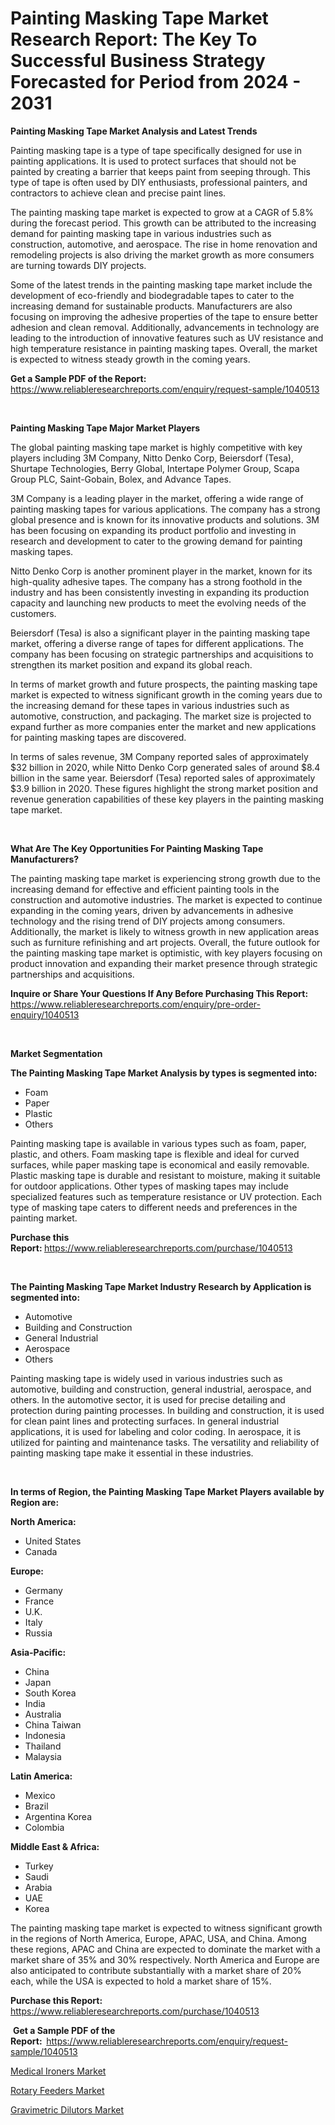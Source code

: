 <p><h1>Painting Masking Tape Market Research Report: The Key To Successful Business Strategy Forecasted for Period from 2024 - 2031</h1></p><p><strong>Painting Masking Tape Market Analysis and Latest Trends</strong></p>
<p><p>Painting masking tape is a type of tape specifically designed for use in painting applications. It is used to protect surfaces that should not be painted by creating a barrier that keeps paint from seeping through. This type of tape is often used by DIY enthusiasts, professional painters, and contractors to achieve clean and precise paint lines.</p><p>The painting masking tape market is expected to grow at a CAGR of 5.8% during the forecast period. This growth can be attributed to the increasing demand for painting masking tape in various industries such as construction, automotive, and aerospace. The rise in home renovation and remodeling projects is also driving the market growth as more consumers are turning towards DIY projects.</p><p>Some of the latest trends in the painting masking tape market include the development of eco-friendly and biodegradable tapes to cater to the increasing demand for sustainable products. Manufacturers are also focusing on improving the adhesive properties of the tape to ensure better adhesion and clean removal. Additionally, advancements in technology are leading to the introduction of innovative features such as UV resistance and high temperature resistance in painting masking tapes. Overall, the market is expected to witness steady growth in the coming years.</p></p>
<p><strong>Get a Sample PDF of the Report:&nbsp;</strong> <a href="https://www.reliableresearchreports.com/enquiry/request-sample/1040513">https://www.reliableresearchreports.com/enquiry/request-sample/1040513</a></p>
<p>&nbsp;</p>
<p><strong>Painting Masking Tape Major Market Players</strong></p>
<p><p>The global painting masking tape market is highly competitive with key players including 3M Company, Nitto Denko Corp, Beiersdorf (Tesa), Shurtape Technologies, Berry Global, Intertape Polymer Group, Scapa Group PLC, Saint-Gobain, Bolex, and Advance Tapes.</p><p>3M Company is a leading player in the market, offering a wide range of painting masking tapes for various applications. The company has a strong global presence and is known for its innovative products and solutions. 3M has been focusing on expanding its product portfolio and investing in research and development to cater to the growing demand for painting masking tapes.</p><p>Nitto Denko Corp is another prominent player in the market, known for its high-quality adhesive tapes. The company has a strong foothold in the industry and has been consistently investing in expanding its production capacity and launching new products to meet the evolving needs of the customers.</p><p>Beiersdorf (Tesa) is also a significant player in the painting masking tape market, offering a diverse range of tapes for different applications. The company has been focusing on strategic partnerships and acquisitions to strengthen its market position and expand its global reach.</p><p>In terms of market growth and future prospects, the painting masking tape market is expected to witness significant growth in the coming years due to the increasing demand for these tapes in various industries such as automotive, construction, and packaging. The market size is projected to expand further as more companies enter the market and new applications for painting masking tapes are discovered.</p><p>In terms of sales revenue, 3M Company reported sales of approximately $32 billion in 2020, while Nitto Denko Corp generated sales of around $8.4 billion in the same year. Beiersdorf (Tesa) reported sales of approximately $3.9 billion in 2020. These figures highlight the strong market position and revenue generation capabilities of these key players in the painting masking tape market.</p></p>
<p>&nbsp;</p>
<p><strong>What Are The Key Opportunities For Painting Masking Tape Manufacturers?</strong></p>
<p><p>The painting masking tape market is experiencing strong growth due to the increasing demand for effective and efficient painting tools in the construction and automotive industries. The market is expected to continue expanding in the coming years, driven by advancements in adhesive technology and the rising trend of DIY projects among consumers. Additionally, the market is likely to witness growth in new application areas such as furniture refinishing and art projects. Overall, the future outlook for the painting masking tape market is optimistic, with key players focusing on product innovation and expanding their market presence through strategic partnerships and acquisitions.</p></p>
<p><strong>Inquire or Share Your Questions If Any Before Purchasing This Report:</strong> <a href="https://www.reliableresearchreports.com/enquiry/pre-order-enquiry/1040513">https://www.reliableresearchreports.com/enquiry/pre-order-enquiry/1040513</a></p>
<p>&nbsp;</p>
<p><strong>Market Segmentation</strong></p>
<p><strong>The Painting Masking Tape Market Analysis by types is segmented into:</strong></p>
<p><ul><li>Foam</li><li>Paper</li><li>Plastic</li><li>Others</li></ul></p>
<p><p>Painting masking tape is available in various types such as foam, paper, plastic, and others. Foam masking tape is flexible and ideal for curved surfaces, while paper masking tape is economical and easily removable. Plastic masking tape is durable and resistant to moisture, making it suitable for outdoor applications. Other types of masking tapes may include specialized features such as temperature resistance or UV protection. Each type of masking tape caters to different needs and preferences in the painting market.</p></p>
<p><strong>Purchase this Report:&nbsp;</strong><a href="https://www.reliableresearchreports.com/purchase/1040513">https://www.reliableresearchreports.com/purchase/1040513</a></p>
<p>&nbsp;</p>
<p><strong>The Painting Masking Tape Market Industry Research by Application is segmented into:</strong></p>
<p><ul><li>Automotive</li><li>Building and Construction</li><li>General Industrial</li><li>Aerospace</li><li>Others</li></ul></p>
<p><p>Painting masking tape is widely used in various industries such as automotive, building and construction, general industrial, aerospace, and others. In the automotive sector, it is used for precise detailing and protection during painting processes. In building and construction, it is used for clean paint lines and protecting surfaces. In general industrial applications, it is used for labeling and color coding. In aerospace, it is utilized for painting and maintenance tasks. The versatility and reliability of painting masking tape make it essential in these industries.</p></p>
<p>&nbsp;</p>
<p><strong>In terms of Region, the Painting Masking Tape Market Players available by Region are:</strong></p>
<p>
    <p> <strong> North America: </strong>
        <ul>
            <li>United States</li>
            <li>Canada</li>
        </ul>
        </p> 
    <p> <strong> Europe: </strong>
        <ul>
            <li>Germany</li>
            <li>France</li>
            <li>U.K.</li>
            <li>Italy</li>
            <li>Russia</li>
        </ul>
        </p> 
    <p> <strong> Asia-Pacific: </strong>
        <ul>
            <li>China</li>
            <li>Japan</li>
            <li>South Korea</li>
            <li>India</li>
            <li>Australia</li>
            <li>China Taiwan</li>
            <li>Indonesia</li>
            <li>Thailand</li>
            <li>Malaysia</li>
        </ul>
        </p> 
    <p> <strong> Latin America: </strong>
        <ul>
            <li>Mexico</li>
            <li>Brazil</li>
            <li>Argentina Korea</li>
            <li>Colombia</li>
        </ul>
        </p> 
    <p> <strong> Middle East & Africa: </strong>
        <ul>
            <li>Turkey</li>
            <li>Saudi</li>
            <li>Arabia</li>
            <li>UAE</li>
            <li>Korea</li>
        </ul>
    </p>
    </p>
<p><p>The painting masking tape market is expected to witness significant growth in the regions of North America, Europe, APAC, USA, and China. Among these regions, APAC and China are expected to dominate the market with a market share of 35% and 30% respectively. North America and Europe are also anticipated to contribute substantially with a market share of 20% each, while the USA is expected to hold a market share of 15%.</p></p>
<p><strong>Purchase this Report: </strong><a href="https://www.reliableresearchreports.com/purchase/1040513">https://www.reliableresearchreports.com/purchase/1040513</a></p>
<p>&nbsp;<strong>Get a Sample PDF of the Report:&nbsp;&nbsp;</strong><a href="https://www.reliableresearchreports.com/enquiry/request-sample/1040513">https://www.reliableresearchreports.com/enquiry/request-sample/1040513</a></p>
<p><strong></strong></p>
<p><p><a href="https://view.publitas.com/reportprime-1/medical-ironers-market-research-report-the-key-to-successful-business-strategy-forecasted-for-period-from-2023-2030/">Medical Ironers Market</a></p><p><a href="https://view.publitas.com/reportprime-1/rotary-feeders-market-size-and-growth-market-segmentation-regional-and-country-breakdowns-and-market-trends-for-period-from-2023-2030/">Rotary Feeders Market</a></p><p><a href="https://view.publitas.com/reportprime-1/gravimetric-dilutors-market-analysis-examines-its-scope-on-growth-opportunities-and-forecasted-trends-spanning-from-2023-to-2030/">Gravimetric Dilutors Market</a></p></p>